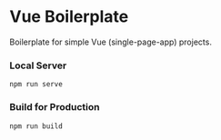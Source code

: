 Vue Boilerplate
===============
Boilerplate for simple Vue (single-page-app) projects.

### Local Server
```
npm run serve
```

### Build for Production
```
npm run build
```
